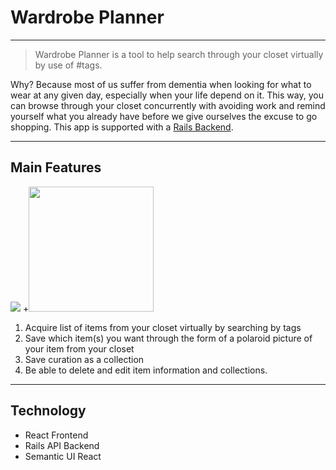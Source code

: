 # Wardrobe Planner

----
> Wardrobe Planner is a tool to help search through your closet virtually by use of #tags.

Why? Because most of us suffer from dementia when looking for what to wear at any given day, especially when your life depend on it. This way, you can browse through your closet concurrently with avoiding work and remind yourself what you already have before we give ourselves the excuse to go shopping. This app is supported with a [Rails Backend](https://github.com/Runnantina/wardrobe-planner-api).

----

## Main Features

![](http://g.recordit.co/FebjLkmNRw.gif)
+<img src="/asset/http://g.recordit.co/FebjLkmNRw.gif?raw=true" width="200px">

1. Acquire list of items from your closet virtually by searching by tags
2. Save which item(s) you want through the form of a polaroid picture of your item from your closet
3. Save curation as a collection
4. Be able to delete and edit item information and collections.

----

## Technology

* React Frontend
* Rails API Backend
* Semantic UI React
